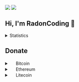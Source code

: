 <p align="left">
  <img src="https://komarev.com/ghpvc/?username=RadonCoding&label=Visitor count&color=292f33&style=for-the-badge"/>
  <img src="https://dcbadge.vercel.app/api/shield/705767051586830419"/>
</p>

<h2>Hi, I'm RadonCoding 👋</h2>

<details>
  <summary>Statistics</summary>
  
  <p align="center">
    <img src="https://github-readme-stats.vercel.app/api?username=RadonCoding&hide_border=true&show_icons=true&include_all_commits=true&show_icons=true&title_color=fff&icon_color=ffffff&text_color=ffffff&bg_color=00000000" />
    <img src="https://github-readme-stats.vercel.app/api/top-langs/?username=RadonCoding&hide_border=true&layout=compact&show_icons=true&title_color=fff&icon_color=ffffff&text_color=ffffff&bg_color=00000000" />
  </p>
</details>

## Donate

<details>
    <summary>
        <img src="https://user-images.githubusercontent.com/86915746/175967317-514b424d-1c97-4185-ab93-f79f2a3380d0.png" width="16" height="16"> Bitcoin
    </summary>
    <br><b>bc1qclp38ttjy3nad0r5ca2skkjtyrma7ssg2ctady</b><br>
    <br><img src="https://user-images.githubusercontent.com/86915746/175967050-5bfd7bd0-0cd2-4a2c-90f0-fdfba9239acb.png"><br>
</details>

<details>
    <summary>
        <img src="https://user-images.githubusercontent.com/86915746/175967313-554f5de4-e275-4f85-bc72-703539403d19.png" width="16" height="16"> Ethereum
    </summary>
    <br><b>0x1DC20DB2985b14cA483071c29dC0eDdCbF100019</b><br>
    <br><img src="https://user-images.githubusercontent.com/86915746/175967044-a62ea8b0-7045-4c2d-92eb-f71abbf78a27.png"><br>
</details>

<details>
    <summary>
        <img src="https://user-images.githubusercontent.com/86915746/175967305-b0c956c1-edbc-4ef2-8bb5-a401cb3b6b5b.png" width="16" height="16"> Litecoin
    </summary>
    <br><b>LTtv4qaKDXUaqFjzzBFDLhYUiMTHQtV1Rc</b><br>
    <br><img src="https://user-images.githubusercontent.com/86915746/175967046-4519a0a6-baf0-45d2-8c8f-8bfc329b0dc4.png"><br>
</details>
